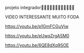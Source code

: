 projeto integrador🐖🤪😎🤣😂😁😃😀😄😆🤨😏

VIDEO INTERESSANTE MUITO FODA 

 <https://youtu.be/p1GmFCGuVjw>

<https://youtu.be/eUwqZrgASM0>

<https://youtu.be/6QE8dXq9SOE>

